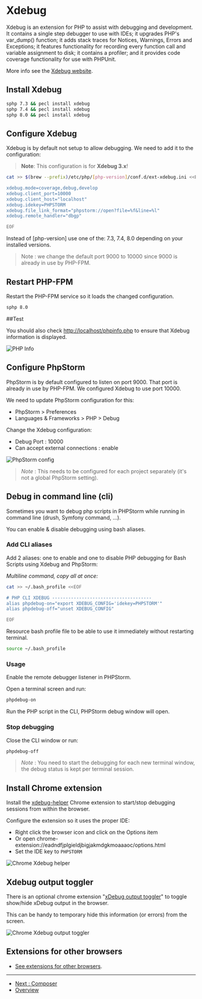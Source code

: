 # Xdebug

Xdebug is an extension for PHP to assist with debugging and development. It
contains a single step debugger to use with IDEs; it upgrades PHP's var_dump()
function; it adds stack traces for Notices, Warnings, Errors and Exceptions; it
features functionality for recording every function call and variable assignment
to disk; it contains a profiler; and it provides code coverage functionality for
use with PHPUnit.

More info see the [Xdebug website](https://xdebug.org/).

## Install Xdebug

```bash
sphp 7.3 && pecl install xdebug
sphp 7.4 && pecl install xdebug
sphp 8.0 && pecl install xdebug
```

##	Configure Xdebug

Xdebug is by default not setup to allow debugging. We need to add it to the 
configuration:

> **Note**: This configuration is for **Xdebug 3.x**!

```bash
cat >> $(brew --prefix)/etc/php/[php-version]/conf.d/ext-xdebug.ini <<EOF

xdebug.mode=coverage,debug,develop
xdebug.client_port=10000
xdebug.client_host="localhost"
xdebug.idekey=PHPSTORM
xdebug.file_link_format="phpstorm://open?file=%f&line=%l"
xdebug.remote_handler="dbgp"

EOF
```

Instead of [php-version] use one of the: 7.3, 7.4, 8.0 depending on your
installed versions.

> Note : we change the default port 9000 to 10000 since 9000 is already in use
> by PHP-FPM.

## Restart PHP-FPM

Restart the PHP-FPM service so it loads the changed configuration.

```bash
sphp 8.0
```

##Test

You should also check [http://localhost/phpinfo.php](http://localhost/phpinfo.php) 
to ensure that Xdebug information is displayed.

![PHP Info](./media/Xdebug-1-phpinfo.png)

## Configure PhpStorm

PhpStorm is by default configured to listen on port 9000. That port is already 
in use by PHP-FPM. We configured Xdebug to use port 10000. 

We need to update PhpStorm configuration for this:

* PhpStorm > Preferences
* Languages & Frameworks > PHP > Debug

Change the Xdebug configuration:

* Debug Port : 10000
* Can accept external connections : enable

![PhpStorm config](./media/Xdebug-2-phpstorm.png)

> *Note* : This needs to be configured for each project separately (it's not a 
> global PhpStorm setting).


## Debug in command line (cli)

Sometimes you want to debug php scripts in PHPStorm while running in command 
line (drush, Symfony command, ...).

You can enable & disable debugging using bash aliases.

###	Add CLI aliases

Add 2 aliases: one to enable and one to disable PHP debugging for Bash Scripts
using Xdebug and PhpStorm:

_Multiline command, copy all at once:_

```bash
cat >> ~/.bash_profile <<EOF

# PHP CLI XDEBUG -------------------------------------
alias phpdebug-on="export XDEBUG_CONFIG='idekey=PHPSTORM'"
alias phpdebug-off="unset XDEBUG_CONFIG"

EOF
```

Resource bash profile file to be able to use it immediately without restarting 
terminal.

```bash
source ~/.bash_profile
```

### Usage

Enable the remote debugger listener in PHPStorm.

Open a terminal screen and run:

```bash
phpdebug-on
```

Run the PHP script in the CLI, PHPStorm debug window will open.

###	Stop debugging

Close the CLI window or run:

```bash
phpdebug-off
```

> *Note* : You need to start the debugging for each new terminal window, the 
> debug status is kept per terminal session.

## Install Chrome extension

Install the
[xdebug-helper](https://chrome.google.com/webstore/detail/xdebug-helper/eadndfjplgieldjbigjakmdgkmoaaaoc)
Chrome extension to start/stop debugging sessions from within the browser.

Configure the extension so it uses the proper IDE:

* Right click the browser icon and click on the Options item
* Or open chrome-extension://eadndfjplgieldjbigjakmdgkmoaaaoc/options.html
* Set the IDE key to `PHPSTORM`

![Chrome Xdebug helper](./media/Xdebug-3-xdebug-helper.png)

## Xdebug output toggler

There is an optional chrome extension
"[xDebug output toggler](https://chrome.google.com/webstore/detail/xdebug-output-toggler/ekjpdpmelhdapkilemcamlpcocekgbed?hl=en-GB)"
to toggle show/hide xDebug output in the browser. 

This can be handy to temporary hide this information (or errors) from the
screen.

![Chrome Xdebug output toggler](./media/Xdebug-4-xdebug-output-toggler.png)

## Extensions for other browsers

* [See extensions for other browsers](https://confluence.jetbrains.com/display/PhpStorm/Browser+Debugging+Extensions).

---

* [Next : Composer](PHP-Composer.md)
* [Overview](../README.md)

